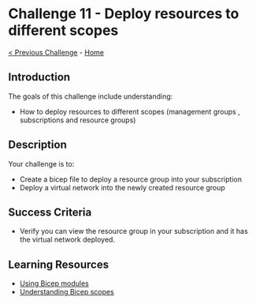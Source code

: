 # Challenge 11 - Deploy resources to different scopes

[< Previous Challenge](./Bicep-Challenge-10.md) - [Home](../README.md)

## Introduction

The goals of this challenge include understanding:
- How to deploy resources to different scopes (management groups , subscriptions and resource groups)

## Description

Your challenge is to:

- Create a bicep file to deploy a resource group into your subscription
- Deploy a virtual network into the newly created resource group

## Success Criteria

- Verify you can view the resource group in your subscription and it has the virtual network deployed.

## Learning Resources

- [Using Bicep modules](https://docs.microsoft.com/en-us/azure/azure-resource-manager/bicep/modules)
-  [Understanding Bicep scopes](https://docs.microsoft.com/en-us/azure/azure-resource-manager/bicep/deploy-to-subscription?tabs=azure-cli)
